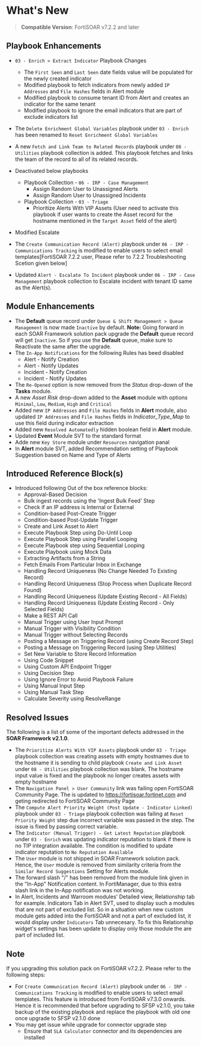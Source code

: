 # What's New

>**Compatible Version**: FortiSOAR v7.2.2 and later

## Playbook Enhancements

- `03 - Enrich > Extract Indicator` Playbook Changes
    - The `First Seen` and `Last Seen` date fields value will be populated for the newly created indicator
    - Modified playbook to fetch indicators from newly added `IP Addresses` and `File Hashes` fields in Alert module
    - Modified playbook to consume tenant ID from Alert and creates an indicator for the same tenant
    - Modified playbook to ignore the email indicators that are part of exclude indicators list

- The `Delete Enrichment Global Variables` playbook under `03 - Enrich` has been renamed to `Reset Enrichment Global Variables`

- A new  `Fetch and Link Team to Related Records` playbook under `08 - Utilities` playbook collection is added. This playbook fetches and links the team of the record to all of its related records.
- Deactivated below playbooks
    - Playbook Collection - `06 - IRP - Case Management`
        - Assign Random User to Unassigned Alerts
        -  Assign Random User to Unassigned Incidents
    - Playbook Collection - `03 - Triage` 
        - Prioritize Alerts With VIP Assets (User need to activate this playbook if user wants to create the Asset record for the hostname mentioned in the `Target Asset` field of the alert)
- Modified Escalate
- The `Create Communication Record (Alert)` playbook under `06 - IRP - Communications Tracking` is modified to enable users to select email templates[FortiSOAR 7.2.2 user, Please refer to 7.2.2 Troubleshooting Scetion given below]
- Updated `Alert - Escalate To Incident` playbook under `06 - IRP - Case Management` playbook collection to Escalate incident with tenant ID same as the Alert(s). 

## Module Enhancements
- The **Default** queue record under `Queue & Shift Management > Queue Management` is now made `Inactive` by default.
**Note:** Going forward in each SOAR Framework solution pack upgrade the **Default** queue record will get `Inactive`. So if you use the **Default** queue, make sure to Reactivate the same after the upgrade.
- The `In-App Notifications` for the following Rules has beed disabled
    - Alert - Notify Creation
    - Alert - Notify Updates 
    - Incident - Notify Creation 
    - Incident - Notify Updates
- The `Re-Opened` option is now removed from the *Status* drop-down of the **Tasks** module.
- A new *Asset Risk* drop-down added to the **Asset** module with options `Minimal`, `Low`, `Medium`, `High` and `Critical`
- Added  new `IP Addresses` and `File Hashes` fields in **Alert** module, also updated `IP Addresses` and `File Hashes` fields in *Indicator_Type_Map* to use this field during indicator extraction
- Added new `Resolved Automatedly` hidden boolean field in **Alert** module. 
- Updated **Event** Module SVT to the standard format
- Adde new `Key Store` module under `Resources` navigation panal
- In **Alert** module SVT, added Recommendation setting of Playbook Suggestion based on Name and Type of Alerts


## Introduced Reference Block(s) 

- Introduced following Out of the box reference blocks:
    - Approval-Based Decision 
    - Bulk ingest records using the 'Ingest Bulk Feed' Step
    - Check if an IP address is Internal or External
    - Condition-based Post-Create Trigger 
    - Condition-based Post-Update Trigger
    - Create and Link Asset to Alert
    - Execute Playbook Step using Do-Until Loop
    - Execute Playbook Step using Parallel Looping
    - Execute Playbook step using Sequential Looping
    - Execute Playbook using Mock Data
    - Extracting Artifacts from a String 
    - Fetch Emails From Particular Inbox in Exchange
    - Handling Record Uniqueness (No Change Needed To Existing Record)
    - Handling Record Uniqueness (Stop Process when Duplicate Record Found)
    - Handling Record Uniqueness (Update Existing Record - All Fields)
    - Handling Record Uniqueness (Update Existing Record - Only Selected Fields)
    - Make a REST API Call
    - Manual Trigger using User Input Prompt
    - Manual Trigger with Visibility Condition
    - Manual Trigger without Selecting Records
    - Posting a Message on Triggering Record (using Create Record Step)
    - Posting a Message on Triggering Record (using Step Utilities)
    - Set New Variable to Store Record Information 
    - Using Code Snippet
    - Using Custom API Endpoint Trigger
    - Using Decision Step
    - Using Ignore Error to Avoid Playbook Failure
    - Using Manual Input Step
    - Using Manual Task Step
    - Calculate Severity using ResolveRange

## Resolved Issues

The following is a list of some of the important defects addressed in the **SOAR Framework v2.1.0**.

-  The  `Prioritize Alerts With VIP Assets` playbook under `03 - Triage` playbook collection was creating assets with empty hostnames due to the hostname it is sending to child playbook `Create and Link Asset` under `08 - Utilities` playbook collection was blank. The hostname input value is fixed and the playbook no longer creates assets with empty hostname
-  The `Navigation Panel > User Community` link was failing open FortiSOAR Community Page. The is updated to https://fortisoar.fortinet.com and geting redirected to FortiSOAR Community Page
-  The `Compute Alert Priority Weight (Post Update - Indicator Linked)` playbook under `03 - Triage` playbook collection was failing at `Reset Priority Weight` step due incorrect variable was passed in the step. The issue is fixed by passing correct variable.
-  The `Indicator (Manual Trigger) - Get Latest Reputation` playbook under `03 - Enrich` was updating indicator reputation to blank if there is no TIP integration available. The condition is modified to update indicator reputation to `No Reputation Available`
-  The `User` module is not shipped in SOAR Framework solution pack. Hence, the `User` module is removed from similarity criteria from the `Similar Record Suggestions` Setting for Alerts module. 
-  The forward slash "/" has been removed from the module link given in the "In-App" Notification content. In FortiManager, due to this extra slash  link in the In-App notification was not working.
-  In Alert, Incidents and Warroom modules' Detailed view, Relationship tab for example. Indicators Tab in Alert SVT, used to display such a modules that are not part of excluded list. So in a situation when new custom module gets added into the FortiSOAR and not a part of excluded list, it would display under `Indicators` Tab unnecesary. To fix this Relationship widget's settings has been update to display only those module the are part of included list.

## Note
If you upgrading this solution pack on FortiSOAR v7.2.2. Please refer to the following steps:
- For `Create Communication Record (Alert)` playbook under `06 - IRP - Communications Tracking` is modified to enable users to select email templates. This feature is introduced from FortiSOAR v7.3.0 onwards. Hence it is recommended that before upgrading to SFSP v2.1.0, you take backup of the existing playbook and replace the playbook with old one once upgrade to SFSP v2.1.0 done
- You may get issue while upgrade for connector upgrade step
    - Ensure that `SLA Calculator` connector and its dependencies are installed